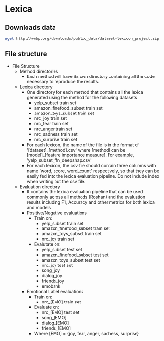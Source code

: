 # Lexica

## Downloads data
```bash
wget http://wwbp.org/downloads/public_data/dataset-lexicon_project.zip
```

## File structure
- File Structure
    - Method directories
        - Each method will have its own directory containing all the code necessary to reproduce the results. 
    - Lexica directory
        - One directory for each method that contains all the lexica generated using the method for the following datasets
            - yelp_subset train set
            - amazon_finefood_subset train set
            - amazon_toys_subset train set
            - nrc_joy train set
            - nrc_fear train set
            - nrc_anger train set
            - nrc_sadness train set
            - nrc_surprise train set
        - For each lexicon, the name of the file is in the format of '[dataset]\_[method].csv' where [method] can be [model]_[feature importance measure]. For example, 'yelp_subset_ffn_deepshap.csv'
        - For each lexicon, the csv file should contain three columns with name 'word, score, word_count' respectively, so that they can be easily fed into the lexica evaluation pipeline. Do not include index when writing out the csv file. 
    - Evaluation directory
        - It contains the lexica evaluation pipeline that can be used commonly across all methods (Roshan) and the evaluation results including F1, Accuracy and other metrics for both lexica and models
        - Positive/Negative evaluations
            - Train on:
                - yelp_subset train set
                - amazon_finefood_subset train set
                - amazon_toys_subset train set
                - nrc_joy train set
            - Evalutate on:
                - yelp_subset test set
                - amazon_finefood_subset test set
                - amazon_toys_subset test set
                - nrc_joy test set
                - song_joy
                - dialog_joy
                - friends_joy
                - emobank
        - Emotional Label evaluations
            - Train on:
                - nrc_[EMO] train set
            - Evaluate on:
                - nrc_[EMO]  test set
                - song_[EMO] 
                - dialog_[EMO] 
                - friends_[EMO] 
            - Where [EMO] = {joy, fear, anger, sadness, surprise}
